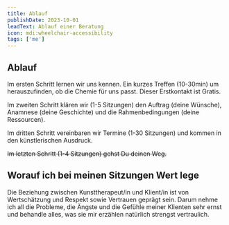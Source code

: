 ```yaml
---
title: Ablauf
publishDate: 2023-10-01
leadText: Ablauf einer Beratung 
icon: mdi:wheelchair-accessibility
tags: ['me']
---
```

## Ablauf

Im ersten Schritt lernen wir uns kennen. Ein kurzes Treffen (10-30min) um herauszufinden, ob die Chemie für uns passt. Dieser Erstkontakt ist Gratis.

Im zweiten Schritt klären wir (1-5 Sitzungen) den Auftrag (deine Wünsche), Anamnese (deine Geschichte) und die Rahmenbedingungen (deine Ressourcen).

Im dritten Schritt vereinbaren wir Termine (1-30 Sitzungen) und kommen in den künstlerischen Ausdruck.

~~Im letzten Schritt (1-4 Sitzungen) gehst Du deinen Weg.~~

## Worauf ich bei meinen Sitzungen Wert lege

Die Beziehung zwischen Kunsttherapeut/in und Klient/in  ist von Wertschätzung und Respekt sowie Vertrauen geprägt sein. Darum nehme ich all die Probleme, die Ängste und die Gefühle meiner Klienten sehr ernst und behandle alles, was sie mir erzählen natürlich strengst vertraulich.
